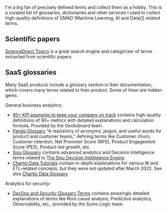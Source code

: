 I'm a big fan of precisely defined terms and collect them as a hobby. This is a curated list of glossaries, dictionaries and other services I used to collect high-quality definitions of [[MAD (Machine Learning, AI and Data)]] related terms.

## Scientific papers
[ScienceDirect Topics](https://www.sciencedirect.com/topics) is a great search engine and categorizer of terms extracted from scientific papers.

## SaaS glossaries
Many SaaS products include a glossary section in their documentation, which covers many terms related to their product. Some of them are hidden gems.

General business analytics:
* [90+ KPI examples to keep your company on track](https://www.geckoboard.com/best-practice/kpi-examples/) contains high-quality definitions of 90+ metrics with detailed explanations and calculation formula. Provided by the Geckoboard team.
* [Pendo Glossary](https://www.pendo.io/glossary/) "A repository of acronyms, jargon, and useful words for product and customer teams," defining terms like Customer churn, Customer retention, Net Promoter Score (NPS), Product Engagement Score (PES), Product-led growth, etc.
* [Sisu Glossary](https://sisudata.com/glossary) contains advanced analytics and Decision Intelligence terms related to [The Sisu Decision Intelligence Engine](https://sisudata.com/product).
* [Chartio Data Tutorials](https://chartio.com/learn/tutorials/) contain in-depth explanations for various BI and ETL-related concepts, but they were not updated after March 2022. See also [Chartio Data Glossary](https://chartio.com/docs/data-glossary/) 

Analytics for security:
* [DevOps and Security Glossary Terms](https://www.sumologic.com/glossary/) contains amazingly detailed explanations of terms like Root cause analysis, Predictive analytics, Observability, etc., provided by the Sumo Logic team.